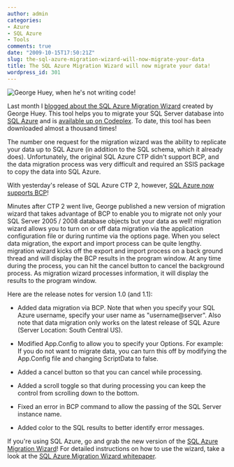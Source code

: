 ```yaml
---
author: admin
categories:
- Azure
- SQL Azure
- Tools
comments: true
date: "2009-10-15T17:50:21Z"
slug: the-sql-azure-migration-wizard-will-now-migrate-your-data
title: The SQL Azure Migration Wizard will now migrate your data!
wordpress_id: 301
---
```


![George Huey, when he's not writing code!](https://wadewegner.blob.core.windows.net/wordpress/2009/10/GeorgeHuey.jpg) 

Last month I [blogged about the SQL Azure Migration Wizard](http://www.wadewegner.com/index.php/2009/09/01/sql-azure-migration-wizard/) created by George Huey. This tool helps you to migrate your SQL Server database into [SQL Azure](http://www.microsoft.com/azure/sql.mspx) and is [available up on Codeplex](http://sqlazuremw.codeplex.com/). To date, this tool has been downloaded almost a thousand times!

 

The number one request for the migration wizard was the ability to replicate your data up to SQL Azure (in addition to the SQL schema, which it already does). Unfortunately, the original SQL Azure CTP didn't support BCP, and the data migration process was very difficult and required an SSIS package to copy the data into SQL Azure.

 

With yesterday's release of SQL Azure CTP 2, however, [SQL Azure now supports BCP](http://www.wadewegner.com/index.php/2009/10/15/sql-azure-database-is-feature-complete/)!

 

Minutes after CTP 2 went live, George published a new version of migration wizard that takes advantage of BCP to enable you to migrate not only your SQL Server 2005 / 2008 database objects but your data as well! migration wizard allows you to turn on or off data migration via the application configuration file or during runtime via the options page. When you select data migration, the export and import process can be quite lengthy. migration wizard kicks off the export and import process on a back ground thread and will display the BCP results in the program window. At any time during the process, you can hit the cancel button to cancel the background process. As migration wizard processes information, it will display the results to the program window.

 

Here are the release notes for version 1.0 (and 1.1):

 

  
  * Added data migration via BCP. Note that when you specify your SQL Azure username, specify your user name as "username@server". Also note that data migration only works on the latest release of SQL Azure (Server Location: South Central US).
   
  * Modified App.Config to allow you to specify your Options. For example: If you do not want to migrate data, you can turn this off by modifying the App.Config file and changing ScriptData to false.
   
  * Added a cancel button so that you can cancel while processing.
   
  * Added a scroll toggle so that during processing you can keep the control from scrolling down to the bottom.
   
  * Fixed an error in BCP command to allow the passing of the SQL Server instance name.
   
  * Added color to the SQL results to better identify error messages.
 

If you're using SQL Azure, go and grab the new version of the [SQL Azure Migration Wizard](http://sqlazuremw.codeplex.com/)! For detailed instructions on how to use the wizard, take a look at the [SQL Azure Migration Wizard whitepaper](http://sqlazuremw.codeplex.com/Release/ProjectReleases.aspx?ReleaseId=32334#DownloadId=86938).

